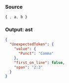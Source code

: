### Source
```js parse:expr
{ , a, b }
```

### Output: ast
```json
{
  "UnexpectedToken": {
    "value": {
      "Punct": "Comma"
    },
    "first_on_line": false,
    "span": "2:3"
  }
}
```
